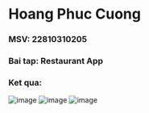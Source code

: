 # Hoang Phuc Cuong
### MSV: 22810310205
### Bai tap: Restaurant App
### Ket qua:
![image](https://github.com/user-attachments/assets/7aec0864-5226-4787-9c8e-e136d72b5fce)
![image](https://github.com/user-attachments/assets/346c32e5-c97e-46d8-af10-fadc051d9a6b)
![image](https://github.com/user-attachments/assets/ecbef013-374d-453e-a038-5ce1aea63871)


